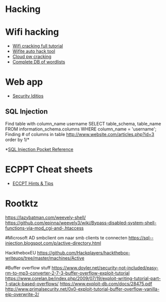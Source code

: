 # Hacking
# Wifi hacking
* [Wifi cracking full tutorial](https://github.com/brannondorsey/wifi-cracking)
* [Wifite auto hack tool](https://www.youtube.com/watch?v=1uA2uPxY7ZA)
* [Cloud pw cracking](https://gpuhash.me/)
* [Complete DB of wordlists](https://weakpass.com/)

# Web app
* [Security Iditios](http://securityidiots.com/Web-Pentest/)
## SQL Injection
Find table with column_name username
SELECT table_schema, table_name FROM information_schema.columns WHERE column_name = 'username';
Finding # of columns in table
http://www.website.com/articles.php?id=3 order by 1/*

*[SQL Injection Pocket Reference](https://docs.google.com/document/d/1rO_LCBKJY0puvRhPhAfTD2iNVPfR4e9KiKDpDE2enMI/preview#)


# ECPPT Cheat sheets
* [ECCPT Hints & Tips](https://www.doyler.net/security-not-included/ecppt-exam)

# Rootktz
https://lazybatman.com/weevely-shell/
https://github.com/epinna/weevely3/wiki/Bypass-disabled-system-shell-functions-via-mod_cgi-and-.htaccess

#Microsoft AD
smbclient om naar smb clients te connecten
https://sql--injection.blogspot.com/p/active-directory.html

HacktheboxEU
https://github.com/Hackplayers/hackthebox-writeups/tree/master/machines/Active

#Buffer overflow stuff
https://www.doyler.net/security-not-included/easy-rm-to-mp3-converter-2-7-3-buffer-overflow-exploit-tutorial
https://www.corelan.be/index.php/2009/07/19/exploit-writing-tutorial-part-1-stack-based-overflows/
https://www.exploit-db.com/docs/28475.pdf
http://www.primalsecurity.net/0x0-exploit-tutorial-buffer-overflow-vanilla-eip-overwrite-2/
